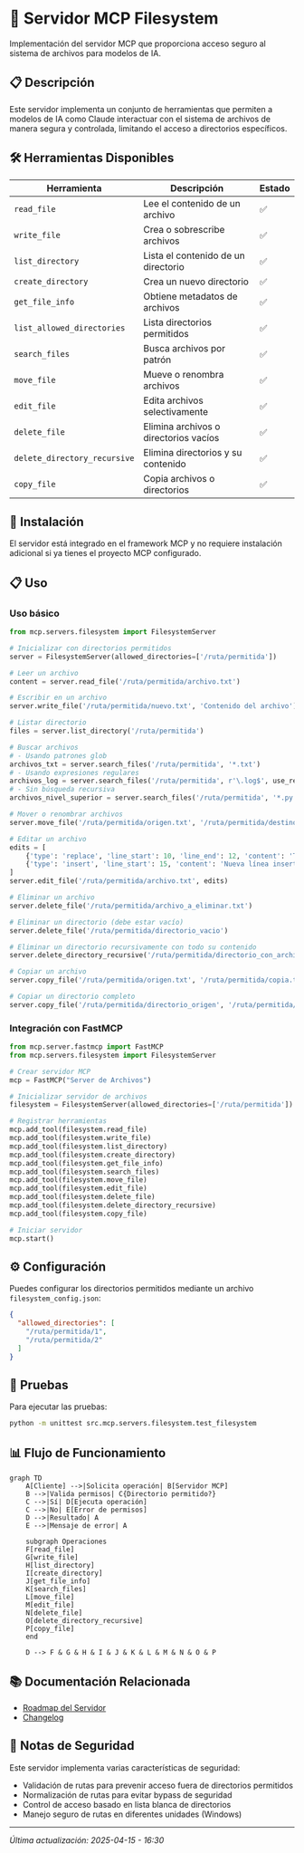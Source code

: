 # 📂 Servidor MCP Filesystem

Implementación del servidor MCP que proporciona acceso seguro al sistema de archivos para modelos de IA.

## 📋 Descripción

Este servidor implementa un conjunto de herramientas que permiten a modelos de IA como Claude interactuar con el sistema de archivos de manera segura y controlada, limitando el acceso a directorios específicos.

## 🛠️ Herramientas Disponibles

| Herramienta | Descripción | Estado |
|-------------|-------------|--------|
| `read_file` | Lee el contenido de un archivo | ✅ |
| `write_file` | Crea o sobrescribe archivos | ✅ |
| `list_directory` | Lista el contenido de un directorio | ✅ |
| `create_directory` | Crea un nuevo directorio | ✅ |
| `get_file_info` | Obtiene metadatos de archivos | ✅ |
| `list_allowed_directories` | Lista directorios permitidos | ✅ |
| `search_files` | Busca archivos por patrón | ✅ |
| `move_file` | Mueve o renombra archivos | ✅ |
| `edit_file` | Edita archivos selectivamente | ✅ |
| `delete_file` | Elimina archivos o directorios vacíos | ✅ |
| `delete_directory_recursive` | Elimina directorios y su contenido | ✅ |
| `copy_file` | Copia archivos o directorios | ✅ |

## 🔧 Instalación

El servidor está integrado en el framework MCP y no requiere instalación adicional si ya tienes el proyecto MCP configurado.

## 📋 Uso

### Uso básico

```python
from mcp.servers.filesystem import FilesystemServer

# Inicializar con directorios permitidos
server = FilesystemServer(allowed_directories=['/ruta/permitida'])

# Leer un archivo
content = server.read_file('/ruta/permitida/archivo.txt')

# Escribir en un archivo
server.write_file('/ruta/permitida/nuevo.txt', 'Contenido del archivo')

# Listar directorio
files = server.list_directory('/ruta/permitida')

# Buscar archivos
# - Usando patrones glob
archivos_txt = server.search_files('/ruta/permitida', '*.txt')
# - Usando expresiones regulares
archivos_log = server.search_files('/ruta/permitida', r'\.log$', use_regex=True)
# - Sin búsqueda recursiva
archivos_nivel_superior = server.search_files('/ruta/permitida', '*.py', recursive=False)

# Mover o renombrar archivos
server.move_file('/ruta/permitida/origen.txt', '/ruta/permitida/destino.txt')

# Editar un archivo
edits = [
    {'type': 'replace', 'line_start': 10, 'line_end': 12, 'content': 'Texto de reemplazo'},
    {'type': 'insert', 'line_start': 15, 'content': 'Nueva línea insertada'}
]
server.edit_file('/ruta/permitida/archivo.txt', edits)

# Eliminar un archivo
server.delete_file('/ruta/permitida/archivo_a_eliminar.txt')

# Eliminar un directorio (debe estar vacío)
server.delete_file('/ruta/permitida/directorio_vacio')

# Eliminar un directorio recursivamente con todo su contenido
server.delete_directory_recursive('/ruta/permitida/directorio_con_archivos', confirm=True)

# Copiar un archivo
server.copy_file('/ruta/permitida/origen.txt', '/ruta/permitida/copia.txt')

# Copiar un directorio completo
server.copy_file('/ruta/permitida/directorio_origen', '/ruta/permitida/directorio_destino')
```

### Integración con FastMCP

```python
from mcp.server.fastmcp import FastMCP
from mcp.servers.filesystem import FilesystemServer

# Crear servidor MCP
mcp = FastMCP("Server de Archivos")

# Inicializar servidor de archivos
filesystem = FilesystemServer(allowed_directories=['/ruta/permitida'])

# Registrar herramientas
mcp.add_tool(filesystem.read_file)
mcp.add_tool(filesystem.write_file)
mcp.add_tool(filesystem.list_directory)
mcp.add_tool(filesystem.create_directory)
mcp.add_tool(filesystem.get_file_info)
mcp.add_tool(filesystem.search_files)
mcp.add_tool(filesystem.move_file)
mcp.add_tool(filesystem.edit_file)
mcp.add_tool(filesystem.delete_file)
mcp.add_tool(filesystem.delete_directory_recursive)
mcp.add_tool(filesystem.copy_file)

# Iniciar servidor
mcp.start()
```

## ⚙️ Configuración

Puedes configurar los directorios permitidos mediante un archivo `filesystem_config.json`:

```json
{
  "allowed_directories": [
    "/ruta/permitida/1",
    "/ruta/permitida/2"
  ]
}
```

## 🧪 Pruebas

Para ejecutar las pruebas:

```bash
python -m unittest src.mcp.servers.filesystem.test_filesystem
```

## 📊 Flujo de Funcionamiento

```mermaid
graph TD
    A[Cliente] -->|Solicita operación| B[Servidor MCP]
    B -->|Valida permisos| C{Directorio permitido?}
    C -->|Sí| D[Ejecuta operación]
    C -->|No| E[Error de permisos]
    D -->|Resultado| A
    E -->|Mensaje de error| A

    subgraph Operaciones
    F[read_file]
    G[write_file]
    H[list_directory]
    I[create_directory]
    J[get_file_info]
    K[search_files]
    L[move_file]
    M[edit_file]
    N[delete_file]
    O[delete_directory_recursive]
    P[copy_file]
    end

    D --> F & G & H & I & J & K & L & M & N & O & P
```

## 📚 Documentación Relacionada

- [Roadmap del Servidor](../../../../docs/mcp/mcp_filesystem_roadmap.md)
- [Changelog](../../../../docs/mcp/mcp_filesystem_changelog.md)

## 📝 Notas de Seguridad

Este servidor implementa varias características de seguridad:
- Validación de rutas para prevenir acceso fuera de directorios permitidos
- Normalización de rutas para evitar bypass de seguridad
- Control de acceso basado en lista blanca de directorios
- Manejo seguro de rutas en diferentes unidades (Windows)

---

_Última actualización: 2025-04-15 - 16:30_
